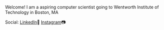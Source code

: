 Welcome! I am a aspiring computer scientist going to Wentworth Institute of Technology in Boston, MA


Social: [LinkedIn](https://www.linkedin.com/in/connor0rogers3)📗 [Instagram](https://www.instagram.com/connor.rog)📷
       
